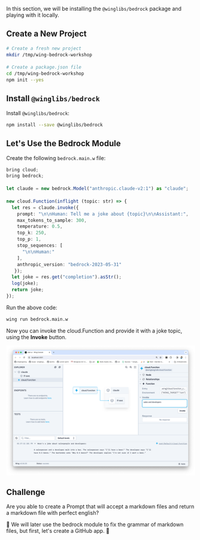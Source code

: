 In this section, we will be installing the `@winglibs/bedrock` package and playing with it locally.

## Create a New Project

```sh
# Create a fresh new project
mkdir /tmp/wing-bedrock-workshop

# Create a package.json file
cd /tmp/wing-bedrock-workshop
npm init --yes
```

## Install `@winglibs/bedrock`

Install `@winglibs/bedrock`:

```sh
npm install --save @winglibs/bedrock
```

## Let's Use the Bedrock Module

Create the following `bedrock.main.w` file:

```ts
bring cloud;
bring bedrock;

let claude = new bedrock.Model("anthropic.claude-v2:1") as "claude";

new cloud.Function(inflight (topic: str) => {
  let res = claude.invoke({
    prompt: "\n\nHuman: Tell me a joke about {topic}\n\nAssistant:",
    max_tokens_to_sample: 300,
    temperature: 0.5,
    top_k: 250,
    top_p: 1,
    stop_sequences: [
      "\n\nHuman:"
    ],
    anthropic_version: "bedrock-2023-05-31"
   });
  let joke = res.get("completion").asStr();
  log(joke);
  return joke;
});
```

Run the above code:

```sh
wing run bedrock.main.w
```

Now you can invoke the cloud.Function and provide it with a joke topic, using the **Invoke** button.

![Console Invoke](./assets/bedrock-console.png)


## Challenge

Are you able to create a Prompt that will accept a markdown files 
and return a markdown file with perfect english?

🚀 We will later use the bedrock module to fix the grammar of markdown files, but first, let's create a GitHub app. 🚀

